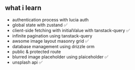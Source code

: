 ## what i learn

- authentication process with lucia auth
- global state with zustand ✅
- client-side fetching with initialValue with tanstack-query ✅
- infinite pagination using tanstack-query
- awsome image layout masonry grid ✅
- database management using drizzle orm 
- public & protected route
- blurred image placeholder using plaiceholder ✅
- unsplash api ✅
